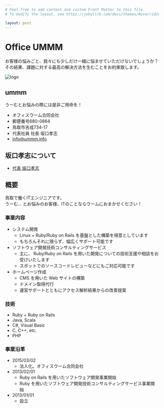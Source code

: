 ```yaml
---
# Feel free to add content and custom Front Matter to this file.
# To modify the layout, see https://jekyllrb.com/docs/themes/#overriding-theme-defaults

layout: post
---
```


# Office UMMM

お客様の悩みごと、我々にも少しだけ一緒に悩ませていただけないでしょうか？  
その結果、課題に対する最高の解決方法を生むことをお約束致します。

![logo]({{site.baseurl}}/assets/images/logo.png)

## ummm

うーむとお悩みの際には是非ご用命を！

- オフィスウーム合同会社
- 郵便番号680-0864
- 鳥取市吉成734-17
- 代表社員 社長 坂口孝志
- [info@ummm.info](mailto:info@ummm.info)

## 坂口孝志について

- [代表 坂口孝志](https://hamajyotan.github.io)

## 概要

鳥取で働くITエンジニアです。  
うーむ… とお悩みのお客様、ITのことならウームにおまかせください！

### 事業内容

- システム開発
    - Linux + Ruby/Ruby on Rails を基盤とした構築を得意としています
    - もちろんそれに限らず、幅広くサポート可能です
- ソフトウェア開発技術コンサルティングサービス
    - 主に、 Ruby/Ruby on Rails を用いた開発についての技術支援や相談をお受けいたします
    - スポットでのソースコードレビューなどにもご対応可能です
- ホームページ作成
    - CMS を用いた Web サイトの構築
    - ドメイン取得代行
    - 運営サポートとともにアクセス解析結果からの改善提案

### 技術

- Ruby + Ruby on Rails
- Java, Scala
- C#, Visual Basic
- C, C++, etc.
- PHP

### 事業沿革

- 2015/03/02
    - 法人化。オフィスウーム合同会社
- 2013/02/01
    - Ruby on Rails を用いたソフトウェア開発事業開始
    - Ruby を用いたソフトウェア開発技術コンサルティングサービス事業開始
- 2013/01/01
    - 設立

